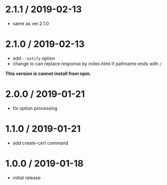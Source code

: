 # 2.1.1 / 2019-02-13

- same as ver.2.1.0

# 2.1.0 / 2019-02-13

- add `--notify` option
- change to can replace response by index.html if pathname ends with `/`

**This version is cannot install from npm.**

# 2.0.0 / 2019-01-21

- fix option processing

# 1.1.0 / 2019-01-21

- add create-cert command

# 1.0.0 / 2019-01-18

- initial release
